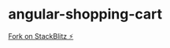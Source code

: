 # angular-shopping-cart

[Fork on StackBlitz ⚡️](https://stackblitz.com/edit/nikhilbachani-angular-shopping-cart)
